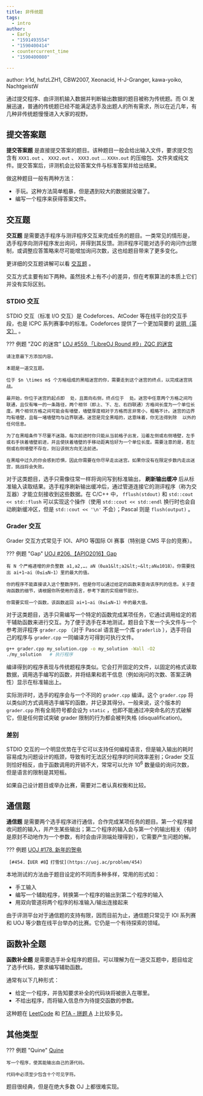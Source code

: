 ```yaml
---
title: 非传统题
tags:
  - intro
author:
  - Early
  - "1591493554"
  - "1590400414"
  - countercurrent_time
  - "1590400080"

---
```


author: Ir1d, hsfzLZH1, CBW2007, Xeonacid, H-J-Granger, kawa-yoiko, NachtgeistW

通过提交程序、由评测机输入数据并判断输出数据的题目被称为传统题。而 OI 发展迅速，普通的传统题已经不能满足选手及出题人的所有需求，所以在近几年，有几种非传统题慢慢进入大家的视野。

## 提交答案题

 **提交答案题** 是直接提交答案的题目。该种题目一般会给出输入文件，要求提交包含有 `XXX1.out` 、 `XXX2.out` 、 `XXX3.out` … `XXXn.out` 的压缩包、文件夹或纯文件。提交答案后，评测机会比较答案文件与标准答案并给出结果。

做这种题目一般有两种方法：

-   手玩。这种方法简单粗暴，但是遇到较大的数据就没辙了。
-   编写一个程序来获得答案文件。

## 交互题

 **交互题** 是需要选手程序与测评程序交互来完成任务的题目。一类常见的情形是，选手程序向测评程序发出询问，并得到其反馈。测评程序可能对选手的询问作出限制，或调整应答策略来尽可能增加询问次数，这也给题目带来了更多变化。

更详细的交互题讲解可以看 [交互题](../basic/interaction.md) 。

交互方式主要有如下两种。虽然技术上有不小的差异，但在考察算法的本质上它们并没有实际区别。

### STDIO 交互

STDIO 交互（标准 I/O 交互）是 Codeforces、AtCoder 等在线平台的交互手段，也是 ICPC 系列赛事中的标准。Codeforces 提供了一个更加简要的 [说明（英文）](https://codeforces.com/blog/entry/45307) 。

??? 例题 "ZQC 的迷宫"
     [LOJ #559.「LibreOJ Round #9」ZQC 的迷宫](https://loj.ac/problem/559) 

    请注意最下方添加内容。

    本题是一道交互题。

    位于 $n \times m$ 个方格组成的黑暗迷宫的你，需要走到这个迷宫的终点，以完成迷宫挑战。

    最开始，你位于迷宫的起点即  处，且面向右侧，终点位于  处。迷宫中任意两个方格之间均联通，且仅有唯一的一条路径，两个相邻（即上、下、左、右四联通）方格间长度为一个单位长度。两个相邻方格之间可能会有墙壁，墙壁厚度相对于方格而言非常小，粗略不计。迷宫的边界均有墙壁，且每一堵墙壁均与边界联通。迷宫是完全黑暗的，这意味着，你无法得到除  以外的任何信息。

    为了在黑暗条件下尽量不迷路，每次前进时你只能从当前格子出发，沿着左侧或右侧墙壁，左手或右手扶着墙壁前进，并且使扶着墙壁的手移动距离恰好为一个单位长度。需要注意的是，若左侧或右侧墙壁不存在，则沿该侧方向无法前进。

    在黑暗中过久的你会感到恐惧，因此你需要在你尽早走出迷宫。如果你没有在限定步数内走出迷宫，挑战将会失败。

对于这类题目，选手只需像往常一样将询问写到标准输出， **刷新输出缓冲** 后从标准输入读取结果。选手程序刷新输出缓冲后，通过管道连接它的测评程序（称为交互器）才能立刻接收到这些数据。在 C/C++ 中， `fflush(stdout)` 和 `std::cout << std::flush` 可以实现这个操作（使用 `std::cout << std::endl` 换行时也会自动刷新缓冲区，但是 `std::cout << '\n'` 不会）；Pascal 则是 `flush(output)` 。

### Grader 交互

Grader 交互方式常见于 IOI、APIO 等国际 OI 赛事（特别是 CMS 平台的竞赛）。

??? 例题 "Gap"
     [UOJ #206.【APIO2016】Gap](https://uoj.ac/problem/206) 

    有 N 个严格递增的非负整数 a1,a2,…，aN（0≤a1&lt;a2&lt;⋯&lt;aN≤1018）。你需要找出 ai+1−ai（0≤i≤N−1）里的最大的值。

    你的程序不能直接读入这个整数序列，但是你可以通过给定的函数来查询该序列的信息。关于查询函数的细节，请根据你所使用的语言，参考下面的实现细节部分。

    你需要实现一个函数，该函数返回 ai+1−ai（0≤i≤N−1）中的最大值。

对于这类题目，选手只需编写一个特定的函数完成某项任务，它通过调用给定的若干辅助函数来进行交互。为了便于选手在本地测试，题目会下发一个头文件与一个参考测评程序 `grader.cpp` （对于 Pascal 语言是一个库 `graderlib` ），选手将自己的程序与 `grader.cpp` 一同编译方可得到可执行文件。

```sh
g++ grader.cpp my_solution.cpp -o my_solution -Wall -O2
./my_solution   # 执行程序
```

编译得到的程序表现与传统题程序类似。它会打开固定的文件，以固定的格式读取数据，调用选手编写的函数，并将结果和若干信息（例如询问的次数、答案正确性）显示在标准输出上。

实际测评时，选手的程序会与一个不同的 `grader.cpp` 编译。这个 `grader.cpp` 将以类似的方式调用选手编写的函数，并记录其得分。一般来说，这个版本的 `grader.cpp` 所有全局符号都会设为 `static` ，也即不能通过冲突命名的方式破解它，但是任何尝试突破 grader 限制的行为都会被判失格 (disqualification)。

### 差别

STDIO 交互的一个明显优势在于它可以支持任何编程语言，但是输入输出的耗时容易成为问题设计的瓶颈，导致有时无法区分程序的时间效率差别；Grader 交互则恰好相反，由于函数调用的开销不大，常常可以允许 $10^6$ 数量级的询问次数，但是语言的限制是其短板。

如果自己设计题目或举办比赛，需要对二者认真权衡和比较。

## 通信题

 **通信题** 是需要两个选手程序进行通信，合作完成某项任务的题目。第一个程序接收问题的输入，并产生某些输出；第二个程序的输入会与第一个的输出相关（有时是原封不动地作为一个参数，有时会由评测端处理得到），它需要产生问题的解。

??? 例题
     [UOJ #178. 新年的贺电](https://uoj.ac/problem/178) 
    
     [#454.【UER #8】打雪仗](https://uoj.ac/problem/454) 

本地测试的方法由于题目设定的不同而多种多样，常用的形式如：

-   手工输入
-   编写一个辅助程序，转换第一个程序的输出到第二个程序的输入
-   用双向管道将两个程序的标准输入/输出连接起来

由于评测平台对于通信题的支持有限，因而目前为止，通信题只常见于 IOI 系列赛和 UOJ 等少数在线平台举办的比赛。它仍是一个有待探索的领域。

## 函数补全题

 **函数补全题** 是需要选手补全程序的题目。可以理解为在一道交互题中，题目给定了选手代码，要求编写辅助函数。

通常有以下几种形式：

-   给定一个程序，并告知要求补全的代码块将被嵌入在哪里。
-   不给出程序，而将输入信息作为待提交函数的参数。

这种题在 [LeetCode](https://leetcode.com/) 和 [PTA - 拼题 A](https://pintia.cn/problem-sets) 上比较多见。

## 其他类型

??? 例题 "Quine"
     [Quine](https://loj.ac/problem/4) 

    写一个程序，使其能输出自己的源代码。

    代码中必须至少包含十个可见字符。

题目很经典，但是在绝大多数 OJ 上都很难实现。
